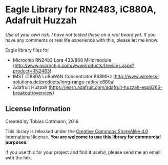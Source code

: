 Eagle Library for RN2483, iC880A, Adafruit Huzzah
=================================================

*Use at your own risk. I have not tested these on a real board yet.*
If you have any comments or real life experience with this, please let me know. 

Eagle library files for

* Microchip RN2483 Lora 433/868 MHz module (http://www.microchip.com/wwwproducts/Devices.aspx?product=RN2483)
* IMST iC880A LoRaWAN Concentrator 868MHz (http://www.wireless-solutions.de/products/long-range-radio/ic880a)
* Adafruit Huzzah (https://learn.adafruit.com/adafruit-huzzah-esp8266-breakout/overview)

License Information
-------------------
Created by Tobias Cottmann, 2016

This library is released under the [Creative Commons ShareAlike 4.0 International](https://creativecommons.org/licenses/by-sa/4.0/) license. 
**You are welcome to use this library for commercial purposes.**

If you use this for your project and find it useful, please send me an email with the link. 